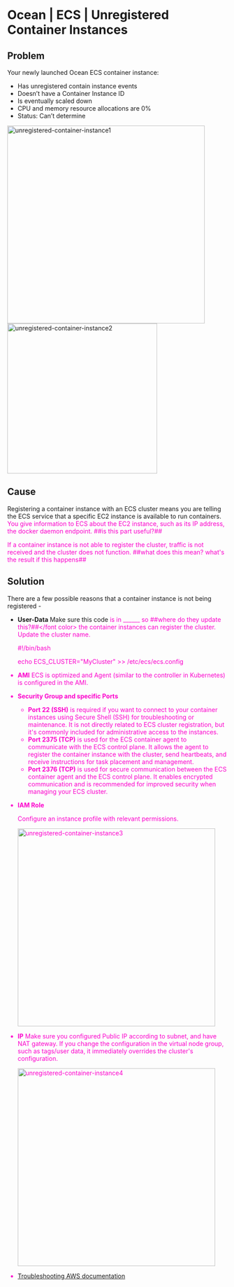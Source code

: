 <meta name=“robots” content=“noindex”>

# Ocean | ECS | Unregistered Container Instances

## **Problem**
Your newly launched Ocean ECS container instance:
* Has unregistered contain instance events
* Doesn’t have a Container Instance ID
* Is eventually scaled down
* CPU and memory resource allocations are 0%
* Status: Can’t determine

<img width="452" alt="unregistered-container-instance1" src="https://github.com/spotinst/help/assets/167069628/acd9d60a-4952-4955-b119-593ccfb9c067">

<img width="343" alt="unregistered-container-instance2" src="https://github.com/spotinst/help/assets/167069628/d7713e91-2850-48ee-9d1a-aa439dcf91d1">

## **Cause**

Registering a container instance with an ECS cluster means you are telling the ECS service that a specific EC2 instance is available to run containers. <font color="#FC01CC">You give information to ECS about the EC2 instance, such as its IP address, the docker daemon endpoint. ##is this part useful?##</font>

<font color="#FC01CC">If a container instance is not able to register the cluster, traffic is not received and the cluster does not function. ##what does this mean? what's the result if this happens##</font>


## **Solution**

There are a few possible reasons that a container instance is not being registered - 

* **User-Data**
  Make sure this code <font color="#FC01CC">is in ______ so ##where do they update this?##</font color> the container instances can register the cluster. Update the cluster name.
  
  #!/bin/bash
  
  echo ECS_CLUSTER="MyCluster" >> /etc/ecs/ecs.config

* **AMI**
  ECS is optimized and Agent (similar to the controller in Kubernetes) is configured in the AMI.
  
* **Security Group and specific Ports**
  * **Port 22 (SSH)** is required if you want to connect to your container instances using Secure Shell (SSH) for troubleshooting or maintenance.
    It is not directly related to ECS cluster registration, but it's commonly included for administrative access to the instances.
  * **Port 2375 (TCP)** is used for the ECS container agent to communicate with the ECS control plane. It allows the agent to register the container instance with the cluster, send heartbeats, and receive instructions for task placement and management.
  * **Port 2376 (TCP)** is used for secure communication between the ECS container agent and the ECS control plane. It enables encrypted communication and is recommended for improved security when managing your ECS cluster.

* **IAM Role**

  Configure an instance profile with relevant permissions.

  <img width="452" alt="unregistered-container-instance3" src="https://github.com/spotinst/help/assets/167069628/b51d91f7-c067-431f-94b5-64926a6e469c">

* **IP**
  Make sure you configured Public IP according to subnet, and have NAT gateway.
  If you change the configuration in the virtual node group, such as tags/user data, it immediately overrides the cluster's configuration.

  <img width="452" alt="unregistered-container-instance4" src="https://github.com/spotinst/help/assets/167069628/98a19d66-d218-41da-bb88-5a99220dcac3">


* [Troubleshooting AWS documentation](https://aws.amazon.com/premiumsupport/knowledge-center/ecs-instance-unable-join-cluster/)   
  

